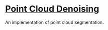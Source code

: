 # [Point Cloud Denoising](https://arxiv.org/abs/1912.03874)

An implementation of point cloud segmentation.




<!--
## Demo
![](doc/lidar_defog%2000_00_00-00_00_30.gif)
-->

